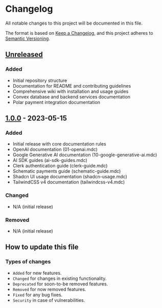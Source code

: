 # Changelog

All notable changes to this project will be documented in this file.

The format is based on [Keep a Changelog](https://keepachangelog.com/en/1.0.0/),
and this project adheres to [Semantic Versioning](https://semver.org/spec/v2.0.0.html).

## [Unreleased]

### Added

- Initial repository structure
- Documentation for README and contributing guidelines
- Comprehensive wiki with installation and usage guides
- Convex database and backend services documentation
- Polar payment integration documentation

## [1.0.0] - 2023-05-15

### Added

- Initial release with core documentation rules
- OpenAI documentation (01-openai.mdc)
- Google Generative AI documentation (10-google-generative-ai.mdc)
- AI SDK guides (ai-sdk-guides.mdc)
- Clerk authentication guide (clerk-guide.mdc)
- Schematic payments guide (schematic-guide.mdc)
- Shadcn UI usage documentation (shadcn-usage.mdc)
- TailwindCSS v4 documentation (tailwindcss-v4.mdc)

### Changed

- N/A (initial release)

### Removed

- N/A (initial release)

## How to update this file

### Types of changes

- `Added` for new features.
- `Changed` for changes in existing functionality.
- `Deprecated` for soon-to-be removed features.
- `Removed` for now removed features.
- `Fixed` for any bug fixes.
- `Security` in case of vulnerabilities.

[Unreleased]: https://github.com/yourusername/cursor-project-rules/compare/v1.0.0...HEAD
[1.0.0]: https://github.com/yourusername/cursor-project-rules/releases/tag/v1.0.0
